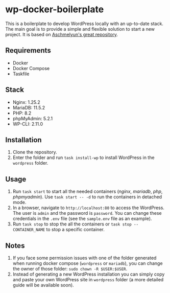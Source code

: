 # wp-docker-boilerplate
This is a boilerplate to develop WordPress locally with an up-to-date stack. The main goal is to provide a simple and flexible solution to start a new project. It is based on [Aschmelyun's great repository](https://github.com/aschmelyun/docker-compose-wordpress).

## Requirements
- Docker
- Docker Compose
- Taskfile

## Stack
- Nginx: 1.25.2
- MariaDB: 11.5.2
- PHP: 8.2
- phpMyAdmin: 5.2.1
- WP-CLI: 2.11.0

## Installation
1. Clone the repository.
2. Enter the folder and run `task install-wp` to install WordPress in the `wordpress` folder.

## Usage
1. Run `task start` to start all the needed containers (*nginx*, *mariadb*, *php*, *phpmyadmin*). Use `task start -- -d` to run the containers in detached mode.
2. In a browser, navigate to `http://localhost:80` to access the WordPress. The user is `admin` and the password is `password`. You can change these credentials in the `.env` file (see the `sample.env` file as an example).
3. Run `task stop` to stop the all the containers or `task stop -- CONTAINER_NAME` to stop a specific container.

## Notes
1. If you face some permission issues with one of the folder generated when running docker compose (`wordpress` or `mariadb`), you can change the owner of those folder: `sudo chown -R $USER:$USER`.
2. Instead of generating a new WordPress installation you can simply copy and paste your own WordPress site in `wordpress` folder (a more detailed guide will be available soon).